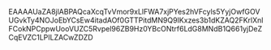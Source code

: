 EAAAAUaZA8jlABPAQcaXcqTvVmor9xLlFWA7xjPYes2hVFcyls5YyjOwfGOVUGvkTy4NOJoEbYCsEw4itadAOf0GTTPitdMN9Q9IKxzes3b1dKZAQ2FKrlXnlFCokNPCppwUooVUZC5Rvpel96ZB9Hz0YBcONtrf6LdG8MNdB1Q661yjDeZCqEVZC1LPILZACwZDZD
